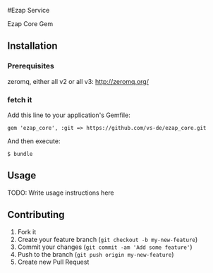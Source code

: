 #Ezap Service

Ezap Core Gem

## Installation

### Prerequisites

  zeromq, either all v2 or all v3:
  http://zeromq.org/

### fetch it
Add this line to your application's Gemfile:

    gem 'ezap_core', :git => https://github.com/vs-de/ezap_core.git

And then execute:

    $ bundle

## Usage

TODO: Write usage instructions here

## Contributing

1. Fork it
2. Create your feature branch (`git checkout -b my-new-feature`)
3. Commit your changes (`git commit -am 'Add some feature'`)
4. Push to the branch (`git push origin my-new-feature`)
5. Create new Pull Request
